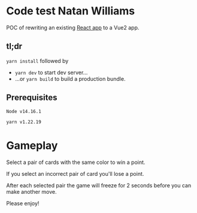 # Code test Natan Williams

POC of rewriting an existing [React app](https://github.com/doggen999/fluffy-octo-meme) to a Vue2 app.

## tl;dr

`yarn install` followed by

- `yarn dev` to start dev server...
- ...or `yarn build` to build a production bundle.

## Prerequisites

`Node v14.16.1`

`yarn v1.22.19`

# Gameplay
Select a pair of cards with the same color to win a point.

If you select an incorrect pair of card you'll lose a point. 

After each selected pair the game will freeze for 2 seconds
before you can make another move. 

Please enjoy!
